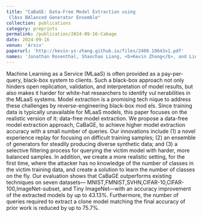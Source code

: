 ```yaml
---
title: "CaBaGE: Data-Free Model Extraction using
 ClAss BAlanced Generator Ensemble"
collection: publications
category: preprints
permalink: /publication/2024-09-16-Cabage
date: 2024-09-16
venue: 'Arxiv'
paperurl: 'http://kevin-ys-zhang.github.io/files/2409.10643v1.pdf'
names: 'Jonathan Rosenthal, Shanchao Liang, <b>Kevin Zhang</b>, and Lin Tan'
---
```

 Machine Learning as a Service (MLaaS) is often provided as
 a pay-per-query, black-box system to clients. Such a black-box approach
 not only hinders open replication, validation, and interpretation of model
 results, but also makes it harder for white-hat researchers to identify vul
nerabilities in the MLaaS systems. Model extraction is a promising tech
nique to address these challenges by reverse-engineering black-box mod
els. Since training data is typically unavailable for MLaaS models, this
 paper focuses on the realistic version of it: data-free model extraction.
 We propose a data-free model extraction approach, CaBaGE, to achieve
 higher model extraction accuracy with a small number of queries. Our
 innovations include (1) a novel experience replay for focusing on difficult
 training samples; (2) an ensemble of generators for steadily producing
 diverse synthetic data; and (3) a selective filtering process for querying
 the victim model with harder, more balanced samples. In addition, we
 create a more realistic setting, for the first time, where the attacker has
 no knowledge of the number of classes in the victim training data, and
 create a solution to learn the number of classes on the fly. Our evaluation
 shows that CaBaGE outperforms existing techniques on seven datasets—
 MNIST,FMNIST,SVHN,CIFAR-10,CIFAR-100,ImageNet-subset, and
 Tiny ImageNet—with an accuracy improvement of the extracted models
 by up to 43.13%. Furthermore, the number of queries required to extract
 a clone model matching the final accuracy of prior work is reduced by
 up to 75.7%.